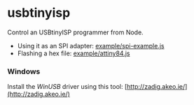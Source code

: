 # usbtinyisp

Control an USBtinyISP programmer from Node.

- Using it as an SPI adapter: [example/spi-example.js](example/spi-example.js)
- Flashing a hex file: [example/attiny84.js](example/attiny84.js)

### Windows

Install the *WinUSB* driver using this tool: [http://zadig.akeo.ie/](http://zadig.akeo.ie/)